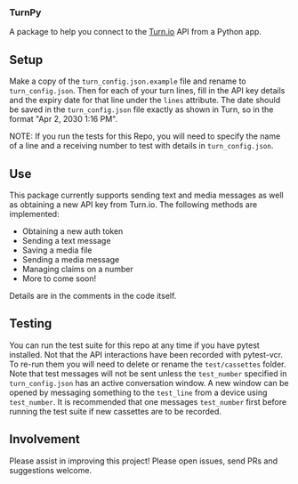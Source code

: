 ### TurnPy

A package to help you connect to the [Turn.io](https://whatsapp.turn.io/docs/category/turn-api) API from a Python app.

## Setup

Make a copy of the `turn_config.json.example` file and rename to `turn_config.json`. Then for each of your turn lines, fill in the API key details and the expiry date for that line under the `lines` attribute. The date should be saved in the `turn_config.json` file exactly as shown in Turn, so in the format "Apr 2, 2030 1:16 PM".

NOTE: If you run the tests for this Repo, you will need to specify the name of a line and a receiving number to test with details in `turn_config.json`.

## Use

This package currently supports sending text and media messages as well as obtaining a new API key from Turn.io. The following methods are implemented:

* Obtaining a new auth token
* Sending a text message
* Saving a media file
* Sending a media message
* Managing claims on a number
* More to come soon!

Details are in the comments in the code itself.

## Testing

You can run the test suite for this repo at any time if you have pytest installed. Not that the API interactions have been recorded with pytest-vcr. To re-run them you will need to delete or rename the `test/cassettes` folder. Note that test messages will not be sent unless the `test_number` specified in `turn_config.json` has an active conversation window. A new window can be opened by messaging something to the `test_line` from a device using `test_number`. It is recommended that one messages `test_number` first before running the test suite if new cassettes are to be recorded.

## Involvement

Please assist in improving this project! Please open issues, send PRs and suggestions welcome.
